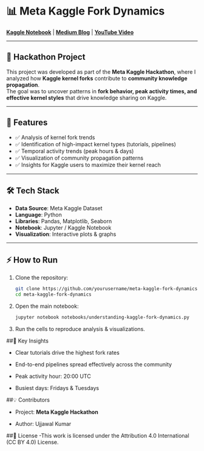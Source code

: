 # 📊 Meta Kaggle Fork Dynamics

[**Kaggle Notebook**](https://www.kaggle.com/code/ujjawalsah62/understanding-kaggle-kernel-fork-dynamics) | 
[**Medium Blog**](https://medium.com/@ujjawalsah9801/understanding-kaggle-kernel-fork-dynamics-a-deep-dive-into-community-knowledge-propagation-55b067496f9e) | 
[**YouTube Video**](https://youtu.be/4c9Oh4dDRxA?si=weLbpQULHA4RacC7)

---

## 🚀 Hackathon Project
This project was developed as part of the **Meta Kaggle Hackathon**, where I analyzed how **Kaggle kernel forks** contribute to **community knowledge propagation**.  
The goal was to uncover patterns in **fork behavior, peak activity times, and effective kernel styles** that drive knowledge sharing on Kaggle.  

---

## 📌 Features
- ✅ Analysis of kernel fork trends  
- ✅ Identification of high-impact kernel types (tutorials, pipelines)  
- ✅ Temporal activity trends (peak hours & days)  
- ✅ Visualization of community propagation patterns  
- ✅ Insights for Kaggle users to maximize their kernel reach  

---

## 🛠️ Tech Stack
- **Data Source**: Meta Kaggle Dataset  
- **Language**: Python  
- **Libraries**: Pandas, Matplotlib, Seaborn  
- **Notebook**: Jupyter / Kaggle Notebook  
- **Visualization**: Interactive plots & graphs  

---

## ⚡ How to Run
1. Clone the repository:
   ```bash
   git clone https://github.com/yourusername/meta-kaggle-fork-dynamics.git
   cd meta-kaggle-fork-dynamics
   ```
2. Open the main notebook:
   ```bash
   jupyter notebook notebooks/understanding-kaggle-fork-dynamics.py
   ```
3. Run the cells to reproduce analysis & visualizations.

##🎯 Key Insights

- Clear tutorials drive the highest fork rates

- End-to-end pipelines spread effectively across the community

- Peak activity hour: 20:00 UTC

- Busiest days: Fridays & Tuesdays

##💡 Contributors

- Project: **Meta Kaggle Hackathon**

- Author: Ujjawal Kumar

##📝 License
-This work is licensed under the Attribution 4.0 International (CC BY 4.0) License.
